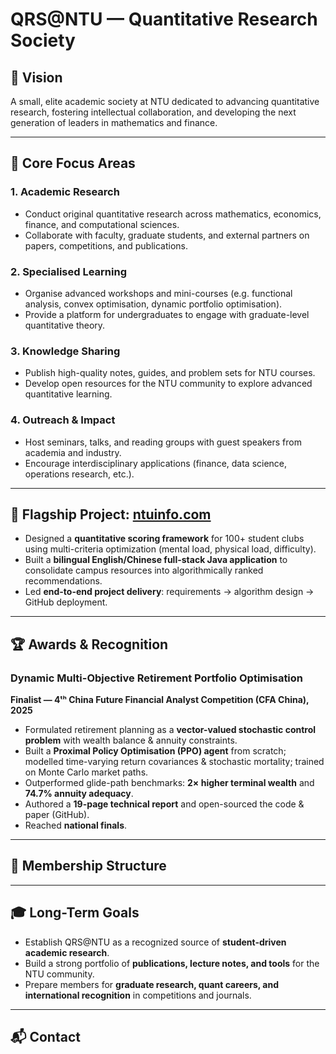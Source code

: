 # QRS@NTU — Quantitative Research Society

## 🎯 Vision
A small, elite academic society at NTU dedicated to advancing quantitative research, fostering intellectual collaboration, and developing the next generation of leaders in mathematics and finance.

---

## 🔬 Core Focus Areas

### 1. Academic Research
- Conduct original quantitative research across mathematics, economics, finance, and computational sciences.
- Collaborate with faculty, graduate students, and external partners on papers, competitions, and publications.

### 2. Specialised Learning
- Organise advanced workshops and mini-courses (e.g. functional analysis, convex optimisation, dynamic portfolio optimisation).
- Provide a platform for undergraduates to engage with graduate-level quantitative theory.

### 3. Knowledge Sharing
- Publish high-quality notes, guides, and problem sets for NTU courses.
- Develop open resources for the NTU community to explore advanced quantitative learning.

### 4. Outreach & Impact
- Host seminars, talks, and reading groups with guest speakers from academia and industry.
- Encourage interdisciplinary applications (finance, data science, operations research, etc.).

---

## 🚀 Flagship Project: [ntuinfo.com](https://ntuinfo.com)
- Designed a **quantitative scoring framework** for 100+ student clubs using multi-criteria optimization (mental load, physical load, difficulty).
- Built a **bilingual English/Chinese full-stack Java application** to consolidate campus resources into algorithmically ranked recommendations.
- Led **end-to-end project delivery**: requirements → algorithm design → GitHub deployment.

---

## 🏆 Awards & Recognition

### Dynamic Multi-Objective Retirement Portfolio Optimisation  
**Finalist — 4ᵗʰ China Future Financial Analyst Competition (CFA China), 2025**  
- Formulated retirement planning as a **vector-valued stochastic control problem** with wealth balance & annuity constraints.  
- Built a **Proximal Policy Optimisation (PPO) agent** from scratch; modelled time-varying return covariances & stochastic mortality; trained on Monte Carlo market paths.  
- Outperformed glide-path benchmarks: **2× higher terminal wealth** and **74.7% annuity adequacy**.  
- Authored a **19-page technical report** and open-sourced the code & paper (GitHub).  
- Reached **national finals**.
---

## 👥 Membership Structure
---

## 🎓 Long-Term Goals
- Establish QRS@NTU as a recognized source of **student-driven academic research**.  
- Build a strong portfolio of **publications, lecture notes, and tools** for the NTU community.  
- Prepare members for **graduate research, quant careers, and international recognition** in competitions and journals.  

---

## 📬 Contact

